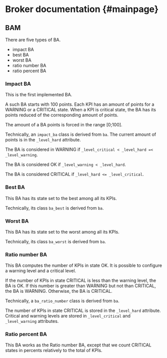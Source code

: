 # Broker documentation {#mainpage}

## BAM

There are five types of BA.
* impact BA
* best BA
* worst BA
* ratio number BA
* ratio percent BA

### Impact BA

This is the first implemented BA.

A such BA starts with 100 points. Each KPI has an amount of points for a
WARNING or a CRITICAL state. When a KPI is critical state, the BA has its
points reduced of the corresponding amount of points.

The amount of a BA points is forced in the range [0;100].

Technically, an `impact_ba` class is derived from `ba`. The current amount of
points is in the `_level_hard` attribute.

The BA is considered in WARNING if `_level_critical < _level_hard =< _level_warning`.

The BA is considered OK if `_level_warning < _level_hard`.

The BA is considered CRITICAL if `_level_hard <= _level_critical`.

### Best BA

This BA has its state set to the best among all its KPIs.

Technically, its class `ba_best` is derived from `ba`.

### Worst BA

This BA has its state set to the worst among all its KPIs.

Technically, its class `ba_worst` is derived from `ba`.

### Ratio number BA

This BA computes the number of KPIs in state OK. It is possible to configure
a warning level and a critical level.

If the number of KPIs in state CRITICAL is less than the warning level, the BA is OK.
If this number is greater than WARNING but not than CRITICAL, the BA is WARNING.
Otherwise, the BA is CRITICAL.

Technically, a `ba_ratio_number` class is derived from `ba`.

The number of KPIs in state CRITICAL is stored in the `_level_hard` attribute.
Critical and warning levels are stored in `_level_critical` and `_level_warning`
attributes.

### Ratio percent BA

This BA works as the Ratio number BA, except that we count CRITICAL states
in percents relatively to the total of KPIs.

